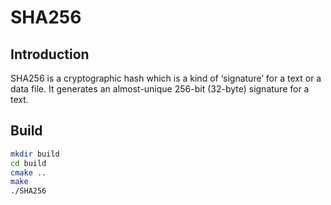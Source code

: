 # SHA256

## Introduction

SHA256 is a cryptographic hash which is a kind of ‘signature’ for a text or a data file. It generates an almost-unique 256-bit (32-byte) signature for a text. 

## Build

```zsh
mkdir build
cd build
cmake ..
make
./SHA256
```
